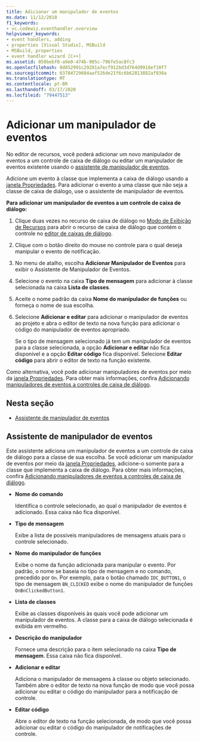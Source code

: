 ```yaml
---
title: Adicionar um manipulador de eventos
ms.date: 11/12/2018
f1_keywords:
- vc.codewiz.eventhandler.overview
helpviewer_keywords:
- event handlers, adding
- properties [Visual Studio], MSBuild
- MSBuild, properties
- event handler wizard [C++]
ms.assetid: 050bebf0-a9e0-474b-905c-796fe5ac8fc3
ms.openlocfilehash: 0d852991c29281a7ecf912bd3d764d9916ef10f7
ms.sourcegitcommit: 63784729604aaf526de21f6c6b62813882af930a
ms.translationtype: MT
ms.contentlocale: pt-BR
ms.lasthandoff: 03/17/2020
ms.locfileid: "79447513"
---
```

# <a name="add-an-event-handler"></a>Adicionar um manipulador de eventos

No editor de recursos, você poderá adicionar um novo manipulador de eventos a um controle de caixa de diálogo ou editar um manipulador de eventos existente usando o [assistente de manipulador de eventos](#event-handler-wizard).

Adicione um evento à classe que implementa a caixa de diálogo usando a [janela Propriedades](/visualstudio/ide/reference/properties-window). Para adicionar o evento a uma classe que não seja a classe de caixa de diálogo, use o assistente de manipulador de eventos.

**Para adicionar um manipulador de eventos a um controle de caixa de diálogo:**

1. Clique duas vezes no recurso de caixa de diálogo no [Modo de Exibição de Recursos](../windows/how-to-create-a-resource-script-file.md#create-resources) para abrir o recurso de caixa de diálogo que contém o controle no [editor de caixas de diálogo](../windows/dialog-editor.md).

1. Clique com o botão direito do mouse no controle para o qual deseja manipular o evento de notificação.

1. No menu de atalho, escolha **Adicionar Manipulador de Eventos** para exibir o Assistente de Manipulador de Eventos.

1. Selecione o evento na caixa **Tipo de mensagem** para adicionar à classe selecionada na caixa **Lista de classes**.

1. Aceite o nome padrão da caixa **Nome do manipulador de funções** ou forneça o nome de sua escolha.

1. Selecione **Adicionar e editar** para adicionar o manipulador de eventos ao projeto e abra o editor de texto na nova função para adicionar o código do manipulador de eventos apropriado.

   Se o tipo de mensagem selecionado já tem um manipulador de eventos para a classe selecionada, a opção **Adicionar e editar** não fica disponível e a opção **Editar código** fica disponível. Selecione **Editar código** para abrir o editor de texto na função existente.

Como alternativa, você pode adicionar manipuladores de eventos por meio da [janela Propriedades](/visualstudio/ide/reference/properties-window). Para obter mais informações, confira [Adicionando manipuladores de eventos a controles de caixa de diálogo](../windows/adding-event-handlers-for-dialog-box-controls.md).

## <a name="in-this-section"></a>Nesta seção

- [Assistente de manipulador de eventos](#event-handler-wizard)

## <a name="event-handler-wizard"></a>Assistente de manipulador de eventos

Este assistente adiciona um manipulador de eventos a um controle de caixa de diálogo para a classe de sua escolha. Se você adicionar um manipulador de eventos por meio da [janela Propriedades](/visualstudio/ide/reference/properties-window), adicione-o somente para a classe que implementa a caixa de diálogo. Para obter mais informações, confira [Adicionando manipuladores de eventos a controles de caixa de diálogo](../windows/adding-event-handlers-for-dialog-box-controls.md).

- **Nome do comando**

  Identifica o controle selecionado, ao qual o manipulador de eventos é adicionado. Essa caixa não fica disponível.

- **Tipo de mensagem**

  Exibe a lista de possíveis manipuladores de mensagens atuais para o controle selecionado.

- **Nome do manipulador de funções**

  Exibe o nome da função adicionada para manipular o evento. Por padrão, o nome se baseia no tipo de mensagem e no comando, precedido por `On`. Por exemplo, para o botão chamado `IDC_BUTTON1`, o tipo de mensagem `BN_CLICKED` exibe o nome do manipulador de funções `OnBnClickedButton1`.

- **Lista de classes**

  Exibe as classes disponíveis às quais você pode adicionar um manipulador de eventos. A classe para a caixa de diálogo selecionada é exibida em vermelho.

- **Descrição do manipulador**

  Fornece uma descrição para o item selecionado na caixa **Tipo de mensagem**. Essa caixa não fica disponível.

- **Adicionar e editar**

  Adiciona o manipulador de mensagens à classe ou objeto selecionado. Também abre o editor de texto na nova função de modo que você possa adicionar ou editar o código do manipulador para a notificação de controle.

- **Editar código**

  Abre o editor de texto na função selecionada, de modo que você possa adicionar ou editar o código do manipulador de notificações de controle.
